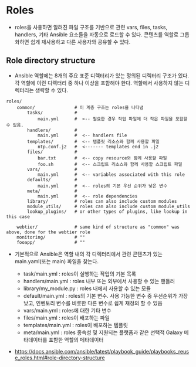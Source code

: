 # Roles
- roles을 사용하면 알려진 파일 구조를 기반으로 관련 vars, files, tasks, handlers, 기타 Ansible 요소들을 자동으로 로드할 수 있다. 콘텐츠를 역할로 그룹화하면 쉽게 재사용하고 다른 사용자와 공유할 수 있다.

## Role directory structure
- Ansible 역할에는 8개의 주요 표준 디렉터리가 있는 정의된 디렉터리 구조가 있다. 각 역할에 이런 디렉터리 중 하나 이상을 포함해야 한다. 역할에서 사용하지 않는 디렉터리는 생략할 수 있다.

```
roles/
    common/               # 이 계층 구조는 roles을 나타냄
        tasks/            #
            main.yml      #  <-- 필요한 경우 작업 파일에 더 작은 파일을 포함할 수 있음.
        handlers/         #
            main.yml      #  <-- handlers file
        templates/        #  <-- 템플릿 리소스와 함께 사용할 파일
            ntp.conf.j2   #  <------- templates end in .j2
        files/            #
            bar.txt       #  <-- copy resource와 함께 사용할 파일
            foo.sh        #  <-- 스크립트 리소스와 함께 사용할 스크립트 파일
        vars/             #
            main.yml      #  <-- variables associated with this role
        defaults/         #
            main.yml      #  <-- roles의 기본 우선 순위가 낮은 변수
        meta/             #
            main.yml      #  <-- role dependencies
        library/          # roles can also include custom modules
        module_utils/     # roles can also include custom module_utils
        lookup_plugins/   # or other types of plugins, like lookup in this case

    webtier/              # same kind of structure as "common" was above, done for the webtier role
    monitoring/           # ""
    fooapp/               # ""

```

- 기본적으로 Ansible은 역할 내의 각 디렉터리에서 관련 콘텐츠가 있는 main.yaml(또는 main) 파일을 찾는다.
    - task/main.yml : roles이 실행하는 작업의 기본 목록
    - handlers/main.yml : roles 내부 또는 외부에서 사용할 수 있는 핸들러
    - library/my_module.py : roles 내에서 사용할 수 있는 모듈
    - default/main.yml : roles의 기본 변수. 사용 가능한 변수 중 우선순위가 가장 낮고, 인벤토리 변수를 비롯한 다른 변수로 쉽게 재정의 할 수 있음
    - vars/main.yml : roles에 대한 기타 변수
    - files/main.yml : roles이 배포하는 파일
    - templates/main.yml : roles이 배포하는 템플릿
    - meta/main.yml : roles 종속성 및 지원되는 플랫폼과 같은 선택적 Galaxy 메타데이터를 포함한 역할의 메타데이터


- https://docs.ansible.com/ansible/latest/playbook_guide/playbooks_reuse_roles.html#role-directory-structure

